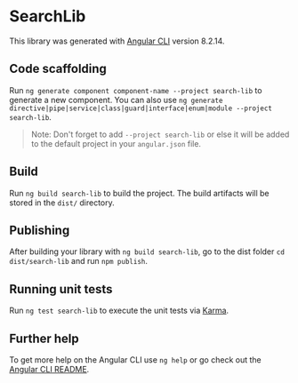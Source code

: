 # SearchLib

This library was generated with [Angular CLI](https://github.com/angular/angular-cli) version 8.2.14.

## Code scaffolding

Run `ng generate component component-name --project search-lib` to generate a new component. You can also use `ng generate directive|pipe|service|class|guard|interface|enum|module --project search-lib`.
> Note: Don't forget to add `--project search-lib` or else it will be added to the default project in your `angular.json` file. 

## Build

Run `ng build search-lib` to build the project. The build artifacts will be stored in the `dist/` directory.

## Publishing

After building your library with `ng build search-lib`, go to the dist folder `cd dist/search-lib` and run `npm publish`.

## Running unit tests

Run `ng test search-lib` to execute the unit tests via [Karma](https://karma-runner.github.io).

## Further help

To get more help on the Angular CLI use `ng help` or go check out the [Angular CLI README](https://github.com/angular/angular-cli/blob/master/README.md).
